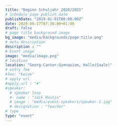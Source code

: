 ```yaml
---
title: "Beginn Schuljahr 2020/2021"
# Schedule page publish date
publishDate: "2019-01-01T00:00:00Z"
date: 2020-08-27T07:30:00+01:00
draft: false
# page title background image
bg_image: "media/backgrounds/page-title.png"
# meta description
description : ""
# Event image
image: "media/image.png"
# location
location: "Georg-Cantor-Gymnasium, Halle(Saale)"
# entry fee
#fee: "keine"
# apply url
#apply_url : "#"
#speaker:
  # speaker loop
  #- name : "Jack Mastio"
  # image : "media/event-speakers/speaker-1.jpg"
  # designation : "Teacher"
# type
type: "event"
---
```

